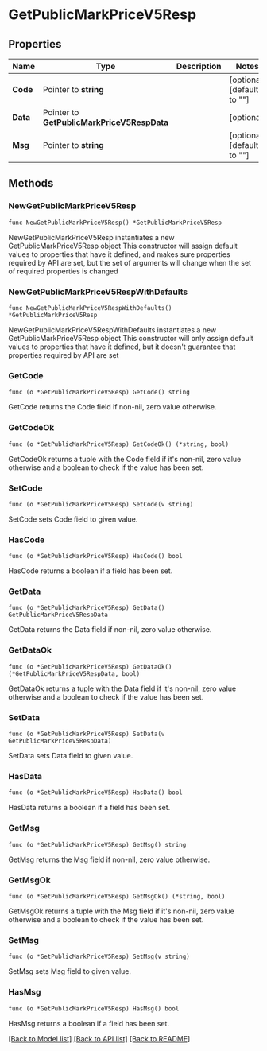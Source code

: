 # GetPublicMarkPriceV5Resp

## Properties

Name | Type | Description | Notes
------------ | ------------- | ------------- | -------------
**Code** | Pointer to **string** |  | [optional] [default to ""]
**Data** | Pointer to [**GetPublicMarkPriceV5RespData**](GetPublicMarkPriceV5RespData.md) |  | [optional] 
**Msg** | Pointer to **string** |  | [optional] [default to ""]

## Methods

### NewGetPublicMarkPriceV5Resp

`func NewGetPublicMarkPriceV5Resp() *GetPublicMarkPriceV5Resp`

NewGetPublicMarkPriceV5Resp instantiates a new GetPublicMarkPriceV5Resp object
This constructor will assign default values to properties that have it defined,
and makes sure properties required by API are set, but the set of arguments
will change when the set of required properties is changed

### NewGetPublicMarkPriceV5RespWithDefaults

`func NewGetPublicMarkPriceV5RespWithDefaults() *GetPublicMarkPriceV5Resp`

NewGetPublicMarkPriceV5RespWithDefaults instantiates a new GetPublicMarkPriceV5Resp object
This constructor will only assign default values to properties that have it defined,
but it doesn't guarantee that properties required by API are set

### GetCode

`func (o *GetPublicMarkPriceV5Resp) GetCode() string`

GetCode returns the Code field if non-nil, zero value otherwise.

### GetCodeOk

`func (o *GetPublicMarkPriceV5Resp) GetCodeOk() (*string, bool)`

GetCodeOk returns a tuple with the Code field if it's non-nil, zero value otherwise
and a boolean to check if the value has been set.

### SetCode

`func (o *GetPublicMarkPriceV5Resp) SetCode(v string)`

SetCode sets Code field to given value.

### HasCode

`func (o *GetPublicMarkPriceV5Resp) HasCode() bool`

HasCode returns a boolean if a field has been set.

### GetData

`func (o *GetPublicMarkPriceV5Resp) GetData() GetPublicMarkPriceV5RespData`

GetData returns the Data field if non-nil, zero value otherwise.

### GetDataOk

`func (o *GetPublicMarkPriceV5Resp) GetDataOk() (*GetPublicMarkPriceV5RespData, bool)`

GetDataOk returns a tuple with the Data field if it's non-nil, zero value otherwise
and a boolean to check if the value has been set.

### SetData

`func (o *GetPublicMarkPriceV5Resp) SetData(v GetPublicMarkPriceV5RespData)`

SetData sets Data field to given value.

### HasData

`func (o *GetPublicMarkPriceV5Resp) HasData() bool`

HasData returns a boolean if a field has been set.

### GetMsg

`func (o *GetPublicMarkPriceV5Resp) GetMsg() string`

GetMsg returns the Msg field if non-nil, zero value otherwise.

### GetMsgOk

`func (o *GetPublicMarkPriceV5Resp) GetMsgOk() (*string, bool)`

GetMsgOk returns a tuple with the Msg field if it's non-nil, zero value otherwise
and a boolean to check if the value has been set.

### SetMsg

`func (o *GetPublicMarkPriceV5Resp) SetMsg(v string)`

SetMsg sets Msg field to given value.

### HasMsg

`func (o *GetPublicMarkPriceV5Resp) HasMsg() bool`

HasMsg returns a boolean if a field has been set.


[[Back to Model list]](../README.md#documentation-for-models) [[Back to API list]](../README.md#documentation-for-api-endpoints) [[Back to README]](../README.md)


